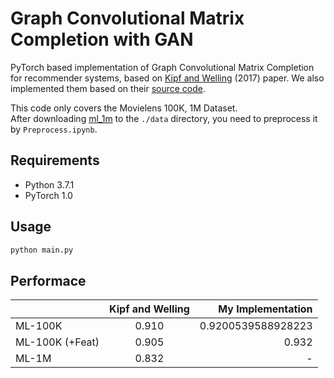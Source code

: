 # Graph Convolutional Matrix Completion with GAN

PyTorch based implementation of Graph Convolutional Matrix Completion for recommender systems, based on [Kipf and Welling](https://arxiv.org/abs/1706.02263) (2017) paper. We also implemented them based on their [source code](https://github.com/riannevdberg/gc-mc).

This code only covers the Movielens 100K, 1M Dataset.  
After downloading [ml_1m](https://grouplens.org/datasets/movielens/) to the ```./data``` directory, you need to preprocess it by ```Preprocess.ipynb```.

## Requirements


  * Python 3.7.1
  * PyTorch 1.0

## Usage


```bash
python main.py
```
## Performace


|               | Kipf and Welling  | My Implementation  |
| ------------- |:-------------:| -----:|
| ML-100K       | 0.910         | 0.9200539588928223  |
| ML-100K (+Feat)| 0.905        | 0.932 |
| ML-1M         | 0.832         |    -  |
